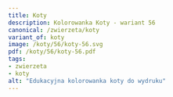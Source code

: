 ```yaml
---
title: Koty
description: Kolorowanka Koty - wariant 56
canonical: /zwierzeta/koty
variant_of: koty
image: /koty/56/koty-56.svg
pdf: /koty/56/koty-56.pdf
tags:
- zwierzeta
- koty
alt: "Edukacyjna kolorowanka koty do wydruku"
---
```

